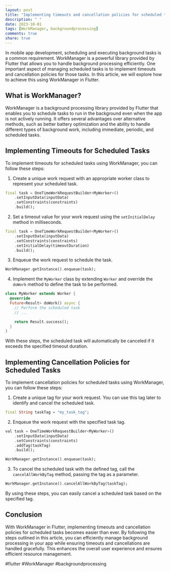 ```yaml
---
layout: post
title: "Implementing timeouts and cancellation policies for scheduled tasks with WorkManager in Flutter"
description: " "
date: 2023-10-01
tags: [WorkManager, backgroundprocessing]
comments: true
share: true
---
```


In mobile app development, scheduling and executing background tasks is a common requirement. WorkManager is a powerful library provided by Flutter that allows you to handle background processing efficiently. One important aspect of managing scheduled tasks is to implement timeouts and cancellation policies for those tasks. In this article, we will explore how to achieve this using WorkManager in Flutter.

## What is WorkManager?

WorkManager is a background processing library provided by Flutter that enables you to schedule tasks to run in the background even when the app is not actively running. It offers several advantages over alternative methods, such as better battery optimization and the ability to handle different types of background work, including immediate, periodic, and scheduled tasks.

## Implementing Timeouts for Scheduled Tasks

To implement timeouts for scheduled tasks using WorkManager, you can follow these steps:

1. Create a unique work request with an appropriate worker class to represent your scheduled task.

```dart
final task = OneTimeWorkRequestBuilder<MyWorker>()
    .setInputData(inputData)
    .setConstraints(constraints)
    .build();
```

2. Set a timeout value for your work request using the `setInitialDelay` method in milliseconds.

```dart
final task = OneTimeWorkRequestBuilder<MyWorker>()
    .setInputData(inputData)
    .setConstraints(constraints)
    .setInitialDelay(timeoutDuration)
    .build();
```

3. Enqueue the work request to schedule the task.

```dart
WorkManager.getInstance().enqueue(task);
```

4. Implement the `MyWorker` class by extending `Worker` and override the `doWork` method to define the task to be performed.

```dart
class MyWorker extends Worker {
  @override
  Future<Result> doWork() async {
    // Perform the scheduled task
    // ...

    return Result.success();
  }
}
```

With these steps, the scheduled task will automatically be canceled if it exceeds the specified timeout duration.

## Implementing Cancellation Policies for Scheduled Tasks

To implement cancellation policies for scheduled tasks using WorkManager, you can follow these steps:

1. Create a unique tag for your work request. You can use this tag later to identify and cancel the scheduled task.

```dart
final String taskTag = "my_task_tag";
```

2. Enqueue the work request with the specified task tag.

```dart
val task = OneTimeWorkRequestBuilder<MyWorker>()
    .setInputData(inputData)
    .setConstraints(constraints)
    .addTag(taskTag)
    .build();

WorkManager.getInstance().enqueue(task);
```

3. To cancel the scheduled task with the defined tag, call the `cancelAllWorkByTag` method, passing the tag as a parameter.

```dart
WorkManager.getInstance().cancelAllWorkByTag(taskTag);
```

By using these steps, you can easily cancel a scheduled task based on the specified tag.

## Conclusion

With WorkManager in Flutter, implementing timeouts and cancellation policies for scheduled tasks becomes easier than ever. By following the steps outlined in this article, you can efficiently manage background processing in your app while ensuring timeouts and cancellations are handled gracefully. This enhances the overall user experience and ensures efficient resource management.

#flutter #WorkManager #backgroundprocessing